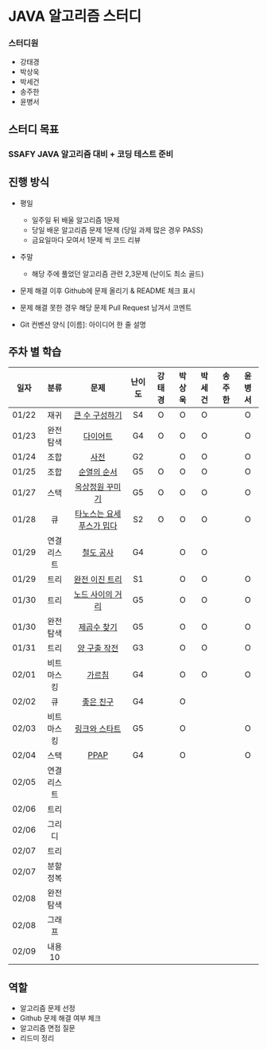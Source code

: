 # JAVA 알고리즘 스터디

### 스터디원

-   강태경
-   박상욱
-   박세건
-   송주한
-   윤병서

## 스터디 목표

### SSAFY JAVA 알고리즘 대비 + 코딩 테스트 준비

## 진행 방식

-   평일
    -   일주일 뒤 배울 알고리즘 1문제
    -   당일 배운 알고리즘 문제 1문제 (당일 과제 많은 경우 PASS)
    -   금요일마다 모여서 1문제 씩 코드 리뷰
-   주말

    -   해당 주에 풀었던 알고리즘 관련 2,3문제 (난이도 최소 골드)

-   문제 해결 이후 Github에 문제 올리기 & README 체크 표시
-   문제 해결 못한 경우 해당 문제 Pull Request 남겨서 코멘트
-   Git 컨벤션 양식 [이름]: 아이디어 한 줄 설명

## 주차 별 학습

| 일자  |    분류    |                               문제                                | 난이도 | 강태경 | 박상욱 | 박세건 | 송주한 | 윤병서 |
| ----- | :--------: | :---------------------------------------------------------------: | :----: | :----: | :----: | :----: | :----: | :----: |
| 01/22 |    재귀    |      [큰 수 구성하기](https://www.acmicpc.net/problem/18511)      |   S4   |   O    |   O    |    O    |        |   O    |
| 01/23 |  완전탐색  |         [다이어트](https://www.acmicpc.net/problem/19942)         |   G4   |   O    |   O    |    O    |        |   O    |
| 01/24 |    조합    |           [사전](https://www.acmicpc.net/problem/1256)            |   G2   |        |   O    |    O    |         |   O    |
| 01/25 |    조합    |        [순열의 순서](https://www.acmicpc.net/problem/1722)        |   G5   |   O    |   O    |    O    |        |   O    |
| 01/27 |    스택    |      [옥상정원 꾸미기](https://www.acmicpc.net/problem/6198)      |   G5   |   O    |   O    |    O    |        |   O    |
| 01/28 |     큐     | [타노스는 요세푸스가 밉다](https://www.acmicpc.net/problem/28066) |   S2   |   O    |   O    |    O    |        |   O    |
| 01/29 | 연결리스트 |        [철도 공사](https://www.acmicpc.net/problem/23309)         |   G4   |        |   O    |    O    |        |        |
| 01/29 |    트리    |      [완전 이진 트리](https://www.acmicpc.net/problem/9934)       |   S1   |        |   O    |    O    |        |   O    |
| 01/30 |    트리    |     [노드 사이의 거리](https://www.acmicpc.net/problem/1240)      |   G5   |        |   O    |    O    |        |   O    |
| 01/30 |  완전탐색  |        [제곱수 찾기](https://www.acmicpc.net/problem/1025)        |   G5   |        |   O    |    O    |        |   O    |
| 01/31 |    트리    |       [양 구출 작전](https://www.acmicpc.net/problem/16437)       |   G3   |        |   O    |    O    |        |   O    |
| 02/01 | 비트마스킹 |          [가르침](https://www.acmicpc.net/problem/1062)           |   G4   |        |   O    |    O    |        |   O    |
| 02/02 |     큐     |         [좋은 친구](https://www.acmicpc.net/problem/3078)         |   G4   |        |   O    |        |        |        |
| 02/03 | 비트마스킹 |      [링크와 스타트](https://www.acmicpc.net/problem/15661)       |   G5   |        |   O    |        |        |   O    |
| 02/04 |    스택    |           [PPAP](https://www.acmicpc.net/problem/16120)           |   G4   |        |   O    |        |        |   O    |
| 02/05 | 연결리스트 |                                                                   |        |        |        |        |        |        |
| 02/06 |    트리    |                                                                   |        |        |        |        |        |        |
| 02/06 |   그리디   |                                                                   |        |        |        |        |        |        |
| 02/07 |    트리    |                                                                   |        |        |        |        |        |        |
| 02/07 |  분할정복  |                                                                   |        |        |        |        |        |        |
| 02/08 |  완전탐색  |                                                                   |        |        |        |        |        |        |
| 02/08 |   그래프   |                                                                   |        |        |        |        |        |        |
| 02/09 |  내용 10   |                                                                   |        |        |        |        |        |        |

## 역할

-   알고리즘 문제 선정
-   Github 문제 해결 여부 체크
-   알고리즘 면접 질문
-   리드미 정리
